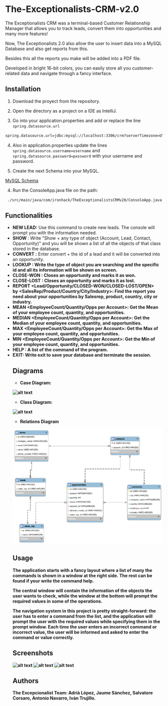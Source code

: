 # The-Exceptionalists-CRM-v2.0

The Exceptionalists CRM was a terminal-based Customer Relationship Manager that allows you to track leads, convert them into opportunities and many more features!

Now, The Exceptionalists 2.0 also allow the user to insert data into a MySQL Database and also get reports from this.

Besides this all the reports you make will be added into a PDF file.

Developed in bright 16-bit colors, you can easily store all you customer-related data and navigate through a fancy interface.

## Installation

1. Download the proyect from the repository.

2. Open the directory as a project on a IDE as IntelliJ.

3. Go into your application.properties and add or replace the line `spring.datasource.url`

```bash   
spring.datasource.url=jdbc:mysql://localhost:3306/crm?serverTimezone=UTC
```

4. Also in application.properties update the lines 
   `spring.datasource.username=username` and `spring.datasource.password=password` with your username and password.
   
5. Create the next Schema into your MySQL.

[MySQL Schema](https://github.com/The-Exceptionalists/The-Exceptionalists-CRM-v2.0/blob/develop/src/main/resources/sql/CRM_database.sql)


4. Run the ConsoleApp.java file on the path:

```bash
 ./src/main/java/com/ironhack/TheExceptionalistsCRMv20/ConsoleApp.java
```

## Functionalities

- **NEW LEAD:** Use this command to create new leads. The console will prompt you with the information needed.
- **SHOW <objectInPlural>** : Write "Show + any type of object (Account, Lead, Contact, Opportunity)" and you will be shown a list of all the objects of that class stored in the database.
- **CONVERT <ID>:** Enter convert + the id of a lead and it will be converted into an opportunity.
- **LOOKUP <Object> <id>:** Write the type of object you are searching and the specific id and all its information will be shown on screen.
- **CLOSE-WON <id>**: Closes an opportunity and marks it  as won.
- **CLOSE-LOST <id>**: Closes an opportunity and marks it  as lost.
- **REPORT <Lead/Opportunity/CLOSED-WON/CLOSED-LOST/OPEN>                                                                     
  by <SalesRep/Product/Country/City/Industry>**: Find the report you need about your opportunities by Salesrep, product, country, city or industry.                                                                    
- **MEAN <EmployeeCount/Quantity/Opps per Account>**: Get the Mean of your employee count, quantity, and opportunities.                                                                            
- **MEDIAN <EmployeeCount/Quantity/Opps per Account>**: Get the Median of your employee count, quantity, and opportunities.                                                                          
- **MAX <EmployeeCount/Quantity/Opps per Account>**: Get the Max of your employee count, quantity, and opportunities.                                                                             
- **MIN <EmployeeCount/Quantity/Opps per Account>**: Get the Min of your employee count, quantity, and opportunities.                                                                            
- **HELP** : A list of the command of the program.
- **EXIT:** Write exit to save your database and terminate the session.


## Diagrams

- Case Diagram:


![alt text]()


- Class Diagram:


![alt text]()


- Relations Diagram

![alt text](https://github.com/The-Exceptionalists/The-Exceptionalists-CRM-v2.0/blob/develop/src/main/resources/sql/er_model.png)


## Usage

The application starts with a fancy layout where a list of many the commands is shown in a window at the right side. The rest can be found if your write the command help.

The central window will contain the information of the objects the user wants to check, while the window at the bottom will prompt the required values in some of the operations.

**The navigation system in this project is pretty straight-forward:** the user has to enter a command from the list, and the application will prompt the user with the required values while specifying them in the prompt window.  Each time the user enters an incorrect command or incorrect value, the user will be informed and asked to enter the command or value correctly.

## Screenshots

![alt text]()
![alt text]()
![alt text]()

## Authors
**The Excepcionalist Team**: Adrià López, Jaume Sánchez, Salvatore Corsaro, Antonio Navarro, Iván Trujillo.